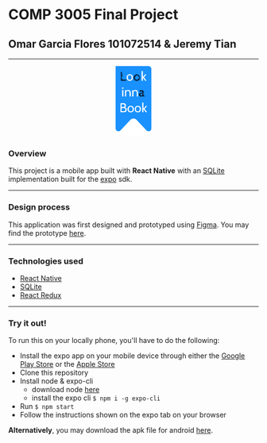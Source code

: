 # COMP 3005 Final Project 
## Omar Garcia Flores 101072514 & Jeremy Tian

---

<p align="center">
  <img src="./assets/img/main-logo.png" height="140" title="hover text">
</p>

### Overview

This project is a mobile app built with **React Native** with an [SQLite](https://github.com/andpor/react-native-sqlite-storage) implementation built for the [expo](https://docs.expo.io/versions/latest/sdk/sqlite/) sdk. 

---

### Design process 

This application was first designed and prototyped using [Figma](https://figma.com). You may find the prototype [here](https://www.figma.com/proto/VA3LQFYdFW0mpyqoXBKwQ3/Look-Inna-Book?node-id=18%3A2&viewport=498%2C395%2C0.2058638036251068&scaling=min-zoom).

---

### Technologies used

- [React Native](https://reactnative.dev/)
- [SQLite](https://docs.expo.io/versions/latest/sdk/sqlite/)
- [React Redux](https://redux.js.org/)

---

### Try it out! 

To run this on your locally phone, you'll have to do the following: 

- Install the expo app on your mobile device through either the [Google Play Store](https://play.google.com/store/apps/details?id=host.exp.exponent&hl=en_CA) or the [Apple Store](https://apps.apple.com/us/app/expo-client/id982107779)
- Clone this repository
- Install node & expo-cli 
  - download node [here](https://nodejs.org/en/download/)
  - install the expo cli `$ npm i -g expo-cli`
- Run `$ npm start`
- Follow the instructions shown on the expo tab on your browser

**Alternatively**, you may download the apk file for android [here](https://omarflores.dev/3005project.apk).
